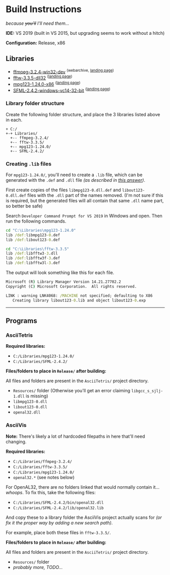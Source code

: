 # Build Instructions
*because ~~you'll~~ I'll need them...*

**IDE:** VS 2019 (built in VS 2015, but upgrading seems to work without a hitch)

**Configuration:** Release, x86

## Libraries

* [ffmpeg-3.2.4-win32-dev](https://web.archive.org/web/20170419055315/https://ffmpeg.zeranoe.com/builds/win32/dev/ffmpeg-3.2.4-win32-dev.zip) <sup>(webarchive, [landing page](https://web.archive.org/web/20170419055315/https://ffmpeg.zeranoe.com/builds/win32/dev/))</sup>
* [fftw-3.3.5-dll32](ftp://ftp.fftw.org/pub/fftw/fftw-3.3.5-dll32.zip) <sup>([landing page](http://fftw.org/install/windows.html))</sup>
* [mpg123-1.24.0-x86](https://www.mpg123.de/download/win32/1.24.0/mpg123-1.24.0-x86.zip) <sup>([landing page](https://www.mpg123.de/download/win32/1.24.0/))</sup>
* [SFML-2.4.2-windows-vc14-32-bit](https://www.sfml-dev.org/files/SFML-2.4.2-windows-vc14-32-bit.zip) <sup>([landing page](https://www.sfml-dev.org/download/sfml/2.4.2/))</sup>

### Library folder structure

Create the following folder structure, and place the 3 libraries listed above in each.

```
+ C:/
+-+ Libraries/
  +-- ffmpeg-3.2.4/
  +-- fftw-3.3.5/
  +-- mpg123-1.24.0/
  +-- SFML-2.4.2/
```

### Creating `.lib` files

For `mpg123-1.24.0/`, you'll need to create a `.lib` file, which can be generated with the `.def` and `.dll` file *(as described in [this answer](https://stackoverflow.com/a/15226566/7517185))*.

First create copies of the files `libmpg123-0.dll.def` and `libout123-0.dll.def` files with the `.dll` part of the names removed. (I'm not sure if this is required, but the generated files will all contain that same `.dll` name part, so better be safe)

Search `Developer Command Prompt for VS 2019` in Windows and open. Then run the following commands.

```bat
cd "C:\Libraries\mpg123-1.24.0"
lib /def:libmpg123-0.def
lib /def:libout123-0.def

cd "C:\Libraries\fftw-3.3.5"
lib /def:libfftw3-3.dll
lib /def:libfftw3f-3.def
lib /def:libfftw3l-3.def
```

The output will look something like this for each file.
```bat
Microsoft (R) Library Manager Version 14.21.27702.2
Copyright (C) Microsoft Corporation.  All rights reserved.

LINK : warning LNK4068: /MACHINE not specified; defaulting to X86
   Creating library libout123-0.lib and object libout123-0.exp
```

***

## Programs

### AsciiTetris

**Required libraries:**

* `C:/Libraries/mpg123-1.24.0/`
* `C:/Libraries/SFML-2.4.2/`


**Files/folders to place in `Release/` after building:**

All files and folders are present in the `AsciiTetris/` project directory.

* `Resources/` folder (Otherwise you'll get an error claiming `libgcc_s_sjlj-1.dll` is missing)
* `libmpg123-0.dll`
* `libout123-0.dll`
* `openal32.dll`



### AsciiVis

**Note:** There's likely a lot of hardcoded filepaths in here that'll need changing.

**Required libraries:**
* `C:/Libraries/ffmpeg-3.2.4/`
* `C:/Libraries/fftw-3.3.5/`
* `C:/Libraries/mpg123-1.24.0/`
* `openal32.*` (see notes below)

For OpenAL32, there are no folders linked that would normally contain it... *whoops*. To fix this, take the following files:

* `C:/Libraries/SFML-2.4.2/bin/openal32.dll`
* `C:/Libraries/SFML-2.4.2/lib/openal32.lib`

And copy these to a library folder the AsciiVis project actually scans for *(or fix it the proper way by adding a new search path)*.

For example, place both these files in `fftw-3.3.5/`.


**Files/folders to place in `Release/` after building:**

All files and folders are present in the `AsciiTetris/` project directory.

* `Resources/` folder
* *probably more, TODO...*
